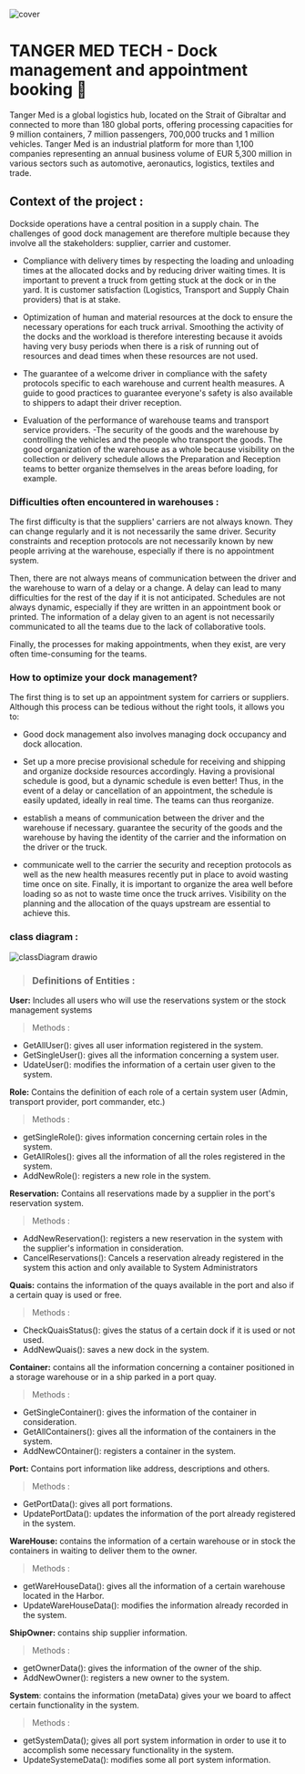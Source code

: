 ![cover](https://simplonline.co/_next/image?url=https%3A%2F%2Fsimplonline-v3-prod.s3.eu-west-3.amazonaws.com%2Fmedia%2Fimage%2Fjpg%2F4364834d-0907-44fe-9de9-2c85bf6112b4.jpg&w=1280&q=75)

# TANGER MED TECH - Dock management and appointment booking 🐬

Tanger Med is a global logistics hub, located on the Strait of Gibraltar and
connected to more than 180 global ports, offering processing capacities for 9
million containers, 7 million passengers, 700,000 trucks and 1 million vehicles.
Tanger Med is an industrial platform for more than 1,100 companies representing
an annual business volume of EUR 5,300 million in various sectors such as
automotive, aeronautics, logistics, textiles and trade.

## **Context of the project :**

Dockside operations have a central position in a supply chain. The challenges of
good dock management are therefore multiple because they involve all the
stakeholders: supplier, carrier and customer.

- Compliance with delivery times by respecting the loading and unloading times
  at the allocated docks and by reducing driver waiting times. It is important
  to prevent a truck from getting stuck at the dock or in the yard. It is
  customer satisfaction (Logistics, Transport and Supply Chain providers) that
  is at stake.
- Optimization of human and material resources at the dock to ensure the
  necessary operations for each truck arrival. Smoothing the activity of the
  docks and the workload is therefore interesting because it avoids having very
  busy periods when there is a risk of running out of resources and dead times
  when these resources are not used.

- The guarantee of a welcome driver in compliance with the safety protocols
  specific to each warehouse and current health measures. A guide to good
  practices to guarantee everyone's safety is also available to shippers to
  adapt their driver reception.
- Evaluation of the performance of warehouse teams and transport service
  providers. -The security of the goods and the warehouse by controlling the
  vehicles and the people who transport the goods. The good organization of the
  warehouse as a whole because visibility on the collection or delivery schedule
  allows the Preparation and Reception teams to better organize themselves in
  the areas before loading, for example.

### **Difficulties often encountered in warehouses :**

The first difficulty is that the suppliers' carriers are not always known. They
can change regularly and it is not necessarily the same driver. Security
constraints and reception protocols are not necessarily known by new people
arriving at the warehouse, especially if there is no appointment system.

Then, there are not always means of communication between the driver and the
warehouse to warn of a delay or a change. A delay can lead to many difficulties
for the rest of the day if it is not anticipated. Schedules are not always
dynamic, especially if they are written in an appointment book or printed. The
information of a delay given to an agent is not necessarily communicated to all
the teams due to the lack of collaborative tools.

Finally, the processes for making appointments, when they exist, are very often
time-consuming for the teams.

### How to optimize your dock management?

The first thing is to set up an appointment system for carriers or suppliers.
Although this process can be tedious without the right tools, it allows you to:

- Good dock management also involves managing dock occupancy and dock
  allocation.
- Set up a more precise provisional schedule for receiving and shipping and
  organize dockside resources accordingly. Having a provisional schedule is
  good, but a dynamic schedule is even better! Thus, in the event of a delay or
  cancellation of an appointment, the schedule is easily updated, ideally in
  real time. The teams can thus reorganize. ​

- establish a means of communication between the driver and the warehouse if
  necessary. guarantee the security of the goods and the warehouse by having the
  identity of the carrier and the information on the driver or the truck.
- communicate well to the carrier the security and reception protocols as well
  as the new health measures recently put in place to avoid wasting time once on
  site. Finally, it is important to organize the area well before loading so as
  not to waste time once the truck arrives. Visibility on the planning and the
  allocation of the quays upstream are essential to achieve this.

### **class diagram :**

![classDiagram drawio](https://user-images.githubusercontent.com/57900722/154047933-2a07b4e6-751f-4890-a0c8-cbb957a0e063.png)

> ### Definitions of Entities :

**User:** Includes all users who will use the reservations system or the stock
management systems

> Methods :

- GetAllUser(): gives all user information registered in the system.
- GetSingleUser(): gives all the information concerning a system user.
- UdateUser(): modifies the information of a certain user given to the system.

**Role:** Contains the definition of each role of a certain system user (Admin,
transport provider, port commander, etc.)

> Methods :

- getSingleRole(): gives information concerning certain roles in the system.
- GetAllRoles(): gives all the information of all the roles registered in the
  system.
- AddNewRole(): registers a new role in the system.

**Reservation:** Contains all reservations made by a supplier in the port's
reservation system.

> Methods :

- AddNewReservation(): registers a new reservation in the system with the
  supplier's information in consideration.
- CancelReservations(): Cancels a reservation already registered in the system
  this action and only available to System Administrators

**Quais:** contains the information of the quays available in the port and also
if a certain quay is used or free.

> Methods :

- CheckQuaisStatus(): gives the status of a certain dock if it is used or not
  used.
- AddNewQuais(): saves a new dock in the system.

**Container:** contains all the information concerning a container positioned in
a storage warehouse or in a ship parked in a port quay.

> Methods :

- GetSingleContainer(): gives the information of the container in consideration.
- GetAllContainers(): gives all the information of the containers in the system.
- AddNewCOntainer(): registers a container in the system.

**Port:** Contains port information like address, descriptions and others.

> Methods :

- GetPortData(): gives all port formations.
- UpdatePortData(): updates the information of the port already registered in
  the system.

**WareHouse:** contains the information of a certain warehouse or in stock the
containers in waiting to deliver them to the owner.

> Methods :

- getWareHouseData(): gives all the information of a certain warehouse located
  in the Harbor.
- UpdateWareHouseData(): modifies the information already recorded in the
  system.

**ShipOwner:** contains ship supplier information.

> Methods :

- getOwnerData(): gives the information of the owner of the ship.
- AddNewOwner(): registers a new owner to the system.

**System**: contains the information (metaData) gives your we board to affect
certain functionality in the system.

> Methods :

- getSystemData(); gives all port system information in order to use it to
  accomplish some necessary functionality in the system.
- UpdateSystemeData(): modifies some all port system information.
